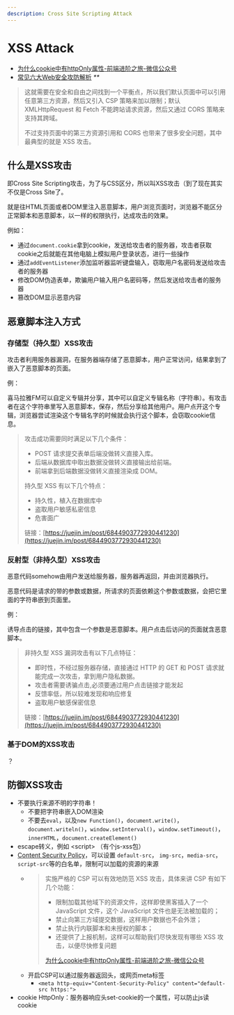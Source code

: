 ```yaml
---
description: Cross Site Scripting Attack
---
```


# XSS Attack

* [为什么cookie中有httpOnly属性-前端进阶之旅-微信公众号](https://mp.weixin.qq.com/s?__biz=MzA4MjA1MDM3Ng==&mid=2450810812&idx=1&sn=61efbef818ee174585c638b9e6491505&chksm=886b6b9bbf1ce28dd2db16771baa23c38b10b989d06d354de85c3d608c86b055611fc4798a2c&scene=0&xtrack=1&key=221452a4d6b5ef377e316dccd1b5ebf9b7994f024699d638428256c146489ca07042f7a0566a0f2e5f68803ac168d2e2c83ee910f26a5d34f42a77f9ff1b0b5a595d44b918dc8632c050d76cb1d97038c6eda3084da88dded4fd211c04fa3da65cacff8b603c8e1c320b626e94711d94a568b34f589e00aaefd5160d490c96de&ascene=1&uin=MTI2ODU0NDIwMQ%3D%3D&devicetype=Windows+10+x64&version=62090529&lang=zh_CN&exportkey=ASAm6xt78tRSO4HiXNzPbZc%3D&pass_ticket=%2FVpJDVgkqW83zuRca%2Bg52%2BWef1AzxKMGfRTl1Jb5rPyXlFWnMiW3wf%2F2KjPZvizc&wx_header=0)
* [常见六大Web安全攻防解析](https://juejin.im/post/6844903772930441230) _\*\*_

> 这就需要在安全和自由之间找到一个平衡点，所以我们默认页面中可以引用任意第三方资源，然后又引入 CSP 策略来加以限制；默认 XMLHttpRequest 和 Fetch 不能跨站请求资源，然后又通过 CORS 策略来支持其跨域。
>
> 不过支持页面中的第三方资源引用和 CORS 也带来了很多安全问题，其中最典型的就是 XSS 攻击。

## 什么是XSS攻击

即Cross Site Scripting攻击，为了与CSS区分，所以叫XSS攻击（到了现在其实不仅是Cross Site了。

就是往HTML页面或者DOM里注入恶意脚本，用户浏览页面时，浏览器不能区分正常脚本和恶意脚本，以一样的权限执行，达成攻击的效果。

例如：

* 通过`document.cookie`拿到cookie，发送给攻击者的服务器，攻击者获取cookie之后就能在其他电脑上模拟用户登录状态，进行一些操作
* 通过`addEventListener`添加监听器监听键盘输入，窃取用户名密码发送给攻击者的服务器
* 修改DOM伪造表单，欺骗用户输入用户名密码等，然后发送给攻击者的服务器
* 篡改DOM显示恶意内容

## 恶意脚本注入方式

### 存储型（持久型）XSS攻击

攻击者利用服务器漏洞，在服务器端存储了恶意脚本，用户正常访问，结果拿到了嵌入了恶意脚本的页面。

例：

喜马拉雅FM可以自定义专辑并分享，其中可以自定义专辑名称（字符串）。有攻击者在这个字符串里写入恶意脚本，保存，然后分享给其他用户。用户点开这个专辑，浏览器尝试渲染这个专辑名字的时候就会执行这个脚本，会窃取cookie信息。

> 攻击成功需要同时满足以下几个条件：
>
> * POST 请求提交表单后端没做转义直接入库。
> * 后端从数据库中取出数据没做转义直接输出给前端。
> * 前端拿到后端数据没做转义直接渲染成 DOM。
>
> 持久型 XSS 有以下几个特点：
>
> * 持久性，植入在数据库中
> * 盗取用户敏感私密信息
> * 危害面广
>
> 链接：[https://juejin.im/post/6844903772930441230](https://juejin.im/post/6844903772930441230)

### 反射型（非持久型）XSS攻击

恶意代码somehow由用户发送给服务器，服务器再返回，并由浏览器执行。

恶意代码是请求的带的参数或数据，所请求的页面依赖这个参数或数据，会把它里面的字符串嵌到页面里。

例：

诱导点击的链接，其中包含一个参数是恶意脚本。用户点击后访问的页面就含恶意脚本。

> 非持久型 XSS 漏洞攻击有以下几点特征：
>
> * 即时性，不经过服务器存储，直接通过 HTTP 的 GET 和 POST 请求就能完成一次攻击，拿到用户隐私数据。
> * 攻击者需要诱骗点击,必须要通过用户点击链接才能发起
> * 反馈率低，所以较难发现和响应修复
> * 盗取用户敏感保密信息
>
> 链接：[https://juejin.im/post/6844903772930441230](https://juejin.im/post/6844903772930441230)

### 基于DOM的XSS攻击

？

## 防御XSS攻击

* 不要执行来源不明的字符串！
  * 不要把字符串嵌入DOM渲染
  * 不要去`eval`，以及`new Function()`，`document.write()`，`document.writeln()`，`window.setInterval()`，`window.setTimeout()`，`innerHTML`，`document.createElement()`
* escape转义，例如 &lt;script&gt; （有个js-xss包）
* [Content Security Policy](https://developer.mozilla.org/en-US/docs/Web/HTTP/Headers/Content-Security-Policy)，可以设置 `default-src`， `img-src`，`media-src`，`script-src`等的白名单，限制可以加载的资源的来源
  * > 实施严格的 CSP 可以有效地防范 XSS 攻击，具体来讲 CSP 有如下几个功能：
    >
    > * 限制加载其他域下的资源文件，这样即使黑客插入了一个 JavaScript 文件，这个 JavaScript 文件也是无法被加载的；
    > * 禁止向第三方域提交数据，这样用户数据也不会外泄；
    > * 禁止执行内联脚本和未授权的脚本；
    > * 还提供了上报机制，这样可以帮助我们尽快发现有哪些 XSS 攻击，以便尽快修复问题
    >
    > [为什么cookie中有httpOnly属性-前端进阶之旅-微信公众号](https://mp.weixin.qq.com/s?__biz=MzA4MjA1MDM3Ng==&mid=2450810812&idx=1&sn=61efbef818ee174585c638b9e6491505&chksm=886b6b9bbf1ce28dd2db16771baa23c38b10b989d06d354de85c3d608c86b055611fc4798a2c&scene=0&xtrack=1&key=221452a4d6b5ef377e316dccd1b5ebf9b7994f024699d638428256c146489ca07042f7a0566a0f2e5f68803ac168d2e2c83ee910f26a5d34f42a77f9ff1b0b5a595d44b918dc8632c050d76cb1d97038c6eda3084da88dded4fd211c04fa3da65cacff8b603c8e1c320b626e94711d94a568b34f589e00aaefd5160d490c96de&ascene=1&uin=MTI2ODU0NDIwMQ%3D%3D&devicetype=Windows+10+x64&version=62090529&lang=zh_CN&exportkey=ASAm6xt78tRSO4HiXNzPbZc%3D&pass_ticket=%2FVpJDVgkqW83zuRca%2Bg52%2BWef1AzxKMGfRTl1Jb5rPyXlFWnMiW3wf%2F2KjPZvizc&wx_header=0)
  * 开启CSP可以通过服务器返回头，或网页meta标签
    * `<meta http-equiv="Content-Security-Policy" content="default-src https:">`
* cookie HttpOnly：服务器响应头set-cookie的一个属性，可以防止js读cookie

